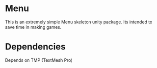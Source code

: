 # Menu

This is an extremely simple Menu skeleton unity package. Its intended to save time in making games.

# Dependencies

Depends on TMP (TextMesh Pro)
